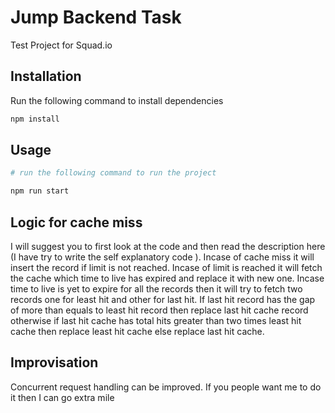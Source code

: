 # Jump Backend Task

Test Project for Squad.io

## Installation

Run the following command to install dependencies

```bash
npm install
```

## Usage

```python
# run the following command to run the project

npm run start
```

## Logic for cache miss
I will suggest you to first look at the code and then read the description here (I have try to write the self explanatory code ). Incase of cache miss it will insert the record if limit is not reached. Incase of limit is reached it will fetch the cache which time to live has expired and replace it with new one. Incase time to live is yet to expire for all the records then it will try to fetch two records one for least hit and other for last hit. If last hit record has the gap of more than equals to least hit record then replace last hit cache record otherwise if last hit cache has total hits greater than two times least hit cache then replace least hit cache else replace last hit cache.


## Improvisation
Concurrent request handling can be improved. If you people want me to do it then I can go extra mile
